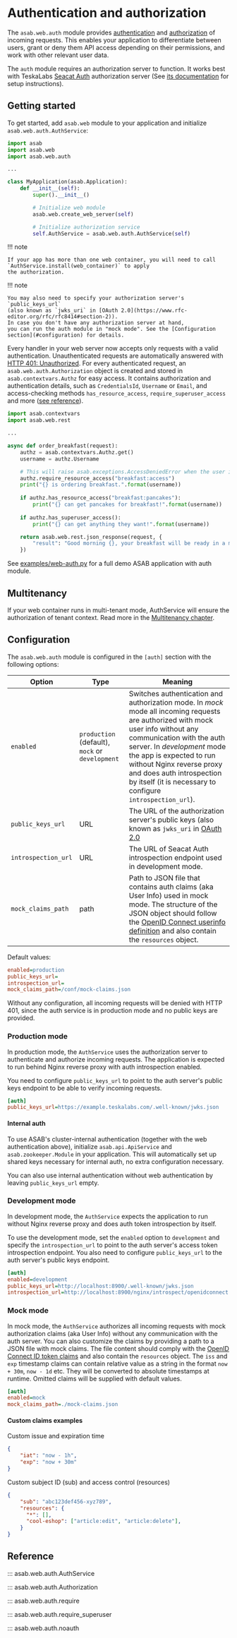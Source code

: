 # Authentication and authorization

The `asab.web.auth` module provides [authentication](https://en.wikipedia.org/wiki/Authentication) and
[authorization](https://en.wikipedia.org/wiki/Authorization) of incoming requests.
This enables your application to differentiate between users,
grant or deny them API access depending on their permissions, and work
with other relevant user data.

The `auth` module requires an authorization server to function.
It works best with TeskaLabs [Seacat Auth](https://github.com/TeskaLabs/seacat-auth)
authorization server 
(See [its documentation](https://docs.teskalabs.com/seacat-auth/getting-started/quick-start) for setup instructions).


## Getting started

To get started, add `asab.web` module to your application and initialize `asab.web.auth.AuthService`:

```python
import asab
import asab.web
import asab.web.auth

...

class MyApplication(asab.Application):
	def __init__(self):
		super().__init__()

		# Initialize web module
		asab.web.create_web_server(self)

		# Initialize authorization service
		self.AuthService = asab.web.auth.AuthService(self)
```

!!! note

	If your app has more than one web container, you will need to call `AuthService.install(web_container)` to apply 
    the authorization.


!!! note

	You may also need to specify your authorization server's `public_keys_url`
	(also known as `jwks_uri` in [OAuth 2.0](https://www.rfc-editor.org/rfc/rfc8414#section-2)).
	In case you don't have any authorization server at hand,
	you can run the auth module in "mock mode". See the [Configuration section](#configuration) for details.


Every handler in your web server now accepts only requests with a valid authentication.
Unauthenticated requests are automatically answered with
[HTTP 401: Unauthorized](https://developer.mozilla.org/en-US/docs/Web/HTTP/Status/401).
For every authenticated request, an `asab.web.auth.Authorization` object is created and stored 
in `asab.contextvars.Authz` for easy access.
It contains authorization and authentication details, such as `CredentialsId`, `Username` or `Email`, and 
access-checking methods `has_resource_access`, `require_superuser_access` and more ([see reference](#asab.web.auth.Authorization)).

```python
import asab.contextvars
import asab.web.rest

...

async def order_breakfast(request):
	authz = asab.contextvars.Authz.get()
	username = authz.Username

	# This will raise asab.exceptions.AccessDeniedError when the user is not authorized for resource `breakfast:access`
	authz.require_resource_access("breakfast:access")
	print("{} is ordering breakfast.".format(username))
    
	if authz.has_resource_access("breakfast:pancakes"):
		print("{} can get pancakes for breakfast!".format(username))
    
	if authz.has_superuser_access():
		print("{} can get anything they want!".format(username))

	return asab.web.rest.json_response(request, {
		"result": "Good morning {}, your breakfast will be ready in a minute!".format(username)
	})
```

See [examples/web-auth.py](https://github.com/TeskaLabs/asab/blob/master/examples/web-auth.py) for a full demo ASAB application with auth module.


## Multitenancy

If your web container runs in multi-tenant mode, AuthService will ensure the authorization of tenant context.
Read more in the [Multitenancy chapter](../multitenancy).


## Configuration

The `asab.web.auth` module is configured in the `[auth]` section with the following options:

| Option              | Type                                            | Meaning                                                                                                                                                                                                                                                                                                                                        |
|---------------------|-------------------------------------------------|------------------------------------------------------------------------------------------------------------------------------------------------------------------------------------------------------------------------------------------------------------------------------------------------------------------------------------------------|
| `enabled`           | `production` (default), `mock` or `development` | Switches authentication and authorization mode. In _mock_ mode all incoming requests are authorized with mock user info without any communication with the auth server. In _development_ mode the app is expected to run without Nginx reverse proxy and does auth introspection by itself (it is necessary to configure `introspection_url`). |
| `public_keys_url`   | URL                                             | The URL of the authorization server's public keys (also known as `jwks_uri` in [OAuth 2.0](https://www.rfc-editor.org/rfc/rfc8414#section-2)                                                                                                                                                                                                   |
| `introspection_url` | URL                                             | The URL of Seacat Auth introspection endpoint used in development mode.                                                                                                                                                                                                                                                                        |
| `mock_claims_path`  | path                                            | Path to JSON file that contains auth claims (aka User Info) used in mock mode. The structure of the JSON object should follow the [OpenID Connect userinfo definition](https://openid.net/specs/openid-connect-core-1_0.html#UserInfoResponse) and also contain the `resources` object.                                                        |

Default values:

```ini
enabled=production
public_keys_url=
introspection_url=
mock_claims_path=/conf/mock-claims.json
```

Without any configuration, all incoming requests will be denied with HTTP 401, 
since the auth service is in production mode and no public keys are provided.


### Production mode

In production mode, the `AuthService` uses the authorization server to authenticate and authorize incoming requests.
The application is expected to run behind Nginx reverse proxy with auth introspection enabled.

You need to configure `public_keys_url` to point to the auth server's public keys endpoint to be able to verify incoming requests.

```ini
[auth]
public_keys_url=https://example.teskalabs.com/.well-known/jwks.json
```

#### Internal auth

To use ASAB's cluster-internal authentication (together with the web authentication above), 
initialize `asab.api.ApiService` and `asab.zookeeper.Module` in your application.
This will automatically set up shared keys necessary for internal auth, no extra configuration necessary.

You can also use internal authentication without web authentication by leaving `public_keys_url` empty.


### Development mode

In development mode, the `AuthService` expects the application to run without Nginx reverse proxy and 
does auth token introspection by itself.

To use the development mode, set the `enabled` option to `development` and specify 
the `introspection_url` to point to the auth server's access token introspection endpoint.
You also need to configure `public_keys_url` to the auth server's public keys endpoint.

```ini
[auth]
enabled=development
public_keys_url=http://localhost:8900/.well-known/jwks.json
introspection_url=http://localhost:8900/nginx/introspect/openidconnect
```

### Mock mode

In mock mode, the `AuthService` authorizes all incoming requests with mock authorization claims (aka User Info) without 
any communication with the auth server.
You can also customize the claims by providing a path to a JSON file with mock claims.
The file content should comply with the [OpenID Connect ID token claims](https://openid.net/specs/openid-connect-core-1_0.html#IDToken) 
and also contain the `resources` object.
The `iss` and `exp` timestamp claims can contain relative value as a string in the format `now + 30m`, `now - 1d` etc.
They will be converted to absolute timestamps at runtime.
Omitted claims will be supplied with default values.

```ini
[auth]
enabled=mock
mock_claims_path=./mock-claims.json
```

#### Custom claims examples

Custom issue and expiration time
```json
{
	"iat": "now - 1h",
	"exp": "now + 30m"
}
```

Custom subject ID (sub) and access control (resources)
```json
{
	"sub": "abc123def456-xyz789",
	"resources": {
      "*": [],
      "cool-eshop": ["article:edit", "article:delete"],
    }
}
```


## Reference

::: asab.web.auth.AuthService


::: asab.web.auth.Authorization


::: asab.web.auth.require

::: asab.web.auth.require_superuser

::: asab.web.auth.noauth
